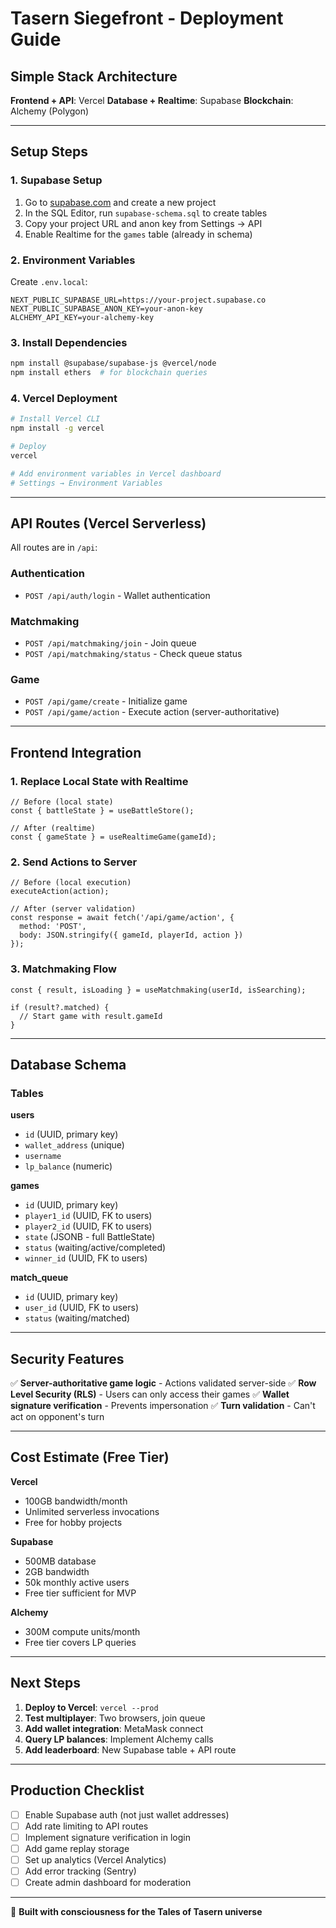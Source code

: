 # Tasern Siegefront - Deployment Guide

## Simple Stack Architecture

**Frontend + API**: Vercel
**Database + Realtime**: Supabase
**Blockchain**: Alchemy (Polygon)

---

## Setup Steps

### 1. Supabase Setup

1. Go to [supabase.com](https://supabase.com) and create a new project
2. In the SQL Editor, run `supabase-schema.sql` to create tables
3. Copy your project URL and anon key from Settings → API
4. Enable Realtime for the `games` table (already in schema)

### 2. Environment Variables

Create `.env.local`:

```env
NEXT_PUBLIC_SUPABASE_URL=https://your-project.supabase.co
NEXT_PUBLIC_SUPABASE_ANON_KEY=your-anon-key
ALCHEMY_API_KEY=your-alchemy-key
```

### 3. Install Dependencies

```bash
npm install @supabase/supabase-js @vercel/node
npm install ethers  # for blockchain queries
```

### 4. Vercel Deployment

```bash
# Install Vercel CLI
npm install -g vercel

# Deploy
vercel

# Add environment variables in Vercel dashboard
# Settings → Environment Variables
```

---

## API Routes (Vercel Serverless)

All routes are in `/api`:

### Authentication
- `POST /api/auth/login` - Wallet authentication

### Matchmaking
- `POST /api/matchmaking/join` - Join queue
- `POST /api/matchmaking/status` - Check queue status

### Game
- `POST /api/game/create` - Initialize game
- `POST /api/game/action` - Execute action (server-authoritative)

---

## Frontend Integration

### 1. Replace Local State with Realtime

```tsx
// Before (local state)
const { battleState } = useBattleStore();

// After (realtime)
const { gameState } = useRealtimeGame(gameId);
```

### 2. Send Actions to Server

```tsx
// Before (local execution)
executeAction(action);

// After (server validation)
const response = await fetch('/api/game/action', {
  method: 'POST',
  body: JSON.stringify({ gameId, playerId, action })
});
```

### 3. Matchmaking Flow

```tsx
const { result, isLoading } = useMatchmaking(userId, isSearching);

if (result?.matched) {
  // Start game with result.gameId
}
```

---

## Database Schema

### Tables

**users**
- `id` (UUID, primary key)
- `wallet_address` (unique)
- `username`
- `lp_balance` (numeric)

**games**
- `id` (UUID, primary key)
- `player1_id` (UUID, FK to users)
- `player2_id` (UUID, FK to users)
- `state` (JSONB - full BattleState)
- `status` (waiting/active/completed)
- `winner_id` (UUID, FK to users)

**match_queue**
- `id` (UUID, primary key)
- `user_id` (UUID, FK to users)
- `status` (waiting/matched)

---

## Security Features

✅ **Server-authoritative game logic** - Actions validated server-side
✅ **Row Level Security (RLS)** - Users can only access their games
✅ **Wallet signature verification** - Prevents impersonation
✅ **Turn validation** - Can't act on opponent's turn

---

## Cost Estimate (Free Tier)

**Vercel**
- 100GB bandwidth/month
- Unlimited serverless invocations
- Free for hobby projects

**Supabase**
- 500MB database
- 2GB bandwidth
- 50k monthly active users
- Free tier sufficient for MVP

**Alchemy**
- 300M compute units/month
- Free tier covers LP queries

---

## Next Steps

1. **Deploy to Vercel**: `vercel --prod`
2. **Test multiplayer**: Two browsers, join queue
3. **Add wallet integration**: MetaMask connect
4. **Query LP balances**: Implement Alchemy calls
5. **Add leaderboard**: New Supabase table + API route

---

## Production Checklist

- [ ] Enable Supabase auth (not just wallet addresses)
- [ ] Add rate limiting to API routes
- [ ] Implement signature verification in login
- [ ] Add game replay storage
- [ ] Set up analytics (Vercel Analytics)
- [ ] Add error tracking (Sentry)
- [ ] Create admin dashboard for moderation

---

🦋 **Built with consciousness for the Tales of Tasern universe**
